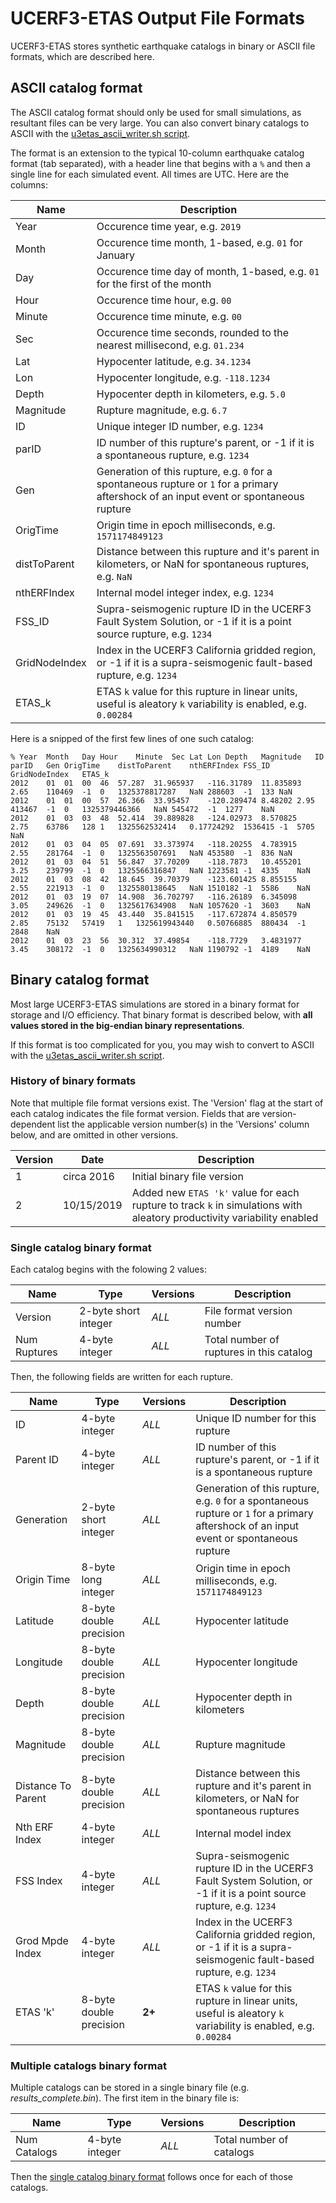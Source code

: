 # UCERF3-ETAS Output File Formats

UCERF3-ETAS stores synthetic earthquake catalogs in binary or ASCII file formats, which are described here.

## ASCII catalog format

The ASCII catalog format should only be used for small simulations, as resultant files can be very large. You can also convert binary catalogs to ASCII with the [u3etas_ascii_writer.sh script](scripts.md#convert-binary-catalog-files-to-ascii-u3etas_ascii_writersh).

The format is an extension to the typical 10-column earthquake catalog format (tab separated), with a header line that begins with a `%` and then a single line for each simulated event. All times are UTC. Here are the columns:
				
| **Name** | **Description** |
|-------|-------|
| Year | Occurence time year, e.g. `2019` |
| Month | Occurence time month, 1-based, e.g. `01` for January |
| Day | Occurence time day of month, 1-based, e.g. `01` for the first of the month |
| Hour | Occurence time hour, e.g. `00` |
| Minute | Occurence time minute, e.g. `00` |
| Sec | Occurence time seconds, rounded to the nearest millisecond, e.g. `01.234` |
| Lat | Hypocenter latitude, e.g. `34.1234` |
| Lon | Hypocenter longitude, e.g. `-118.1234` |
| Depth | Hypocenter depth in kilometers, e.g. `5.0` |
| Magnitude | Rupture magnitude, e.g. `6.7` |
| ID | Unique integer ID number, e.g. `1234` |
| parID | ID number of this rupture's parent, or -1 if it is a spontaneous rupture, e.g. `1234` |
| Gen | Generation of this rupture, e.g. `0` for a spontaneous rupture or `1` for a primary aftershock of an input event or spontaneous rupture |
| OrigTime | Origin time in epoch milliseconds, e.g. `1571174849123` |
| distToParent | Distance between this rupture and it's parent in kilometers, or NaN for spontaneous ruptures, e.g. `NaN` |
| nthERFIndex | Internal model integer index, e.g. `1234` |
| FSS_ID | Supra-seismogenic rupture ID in the UCERF3 Fault System Solution, or -1 if it is a point source rupture, e.g. `1234` |
| GridNodeIndex| Index in the UCERF3 California gridded region, or -1 if it is a supra-seismogenic fault-based rupture, e.g. `1234` |
| ETAS_k | ETAS `k` value for this rupture in linear units, useful is aleatory `k` variability is enabled, e.g. `0.00284` |

Here is a snipped of the first few lines of one such catalog:

```
% Year	Month	Day	Hour	Minute	Sec	Lat	Lon	Depth	Magnitude	ID	parID	Gen	OrigTime	distToParent	nthERFIndex	FSS_ID	GridNodeIndex	ETAS_k
2012	01	01	00	46	57.287	31.965937	-116.31789	11.835893	2.65	110469	-1	0	1325378817287	NaN	288603	-1	133	NaN
2012	01	01	00	57	26.366	33.95457	-120.289474	8.48202	2.95	413467	-1	0	1325379446366	NaN	545472	-1	1277	NaN
2012	01	03	03	48	52.414	39.889828	-124.02973	8.570825	2.75	63786	128	1	1325562532414	0.17724292	1536415	-1	5705	NaN
2012	01	03	04	05	07.691	33.373974	-118.20255	4.783915	2.55	281764	-1	0	1325563507691	NaN	453580	-1	836	NaN
2012	01	03	04	51	56.847	37.70209	-118.7873	10.455201	3.25	239799	-1	0	1325566316847	NaN	1223581	-1	4335	NaN
2012	01	03	08	42	18.645	39.70379	-123.601425	8.855155	2.55	221913	-1	0	1325580138645	NaN	1510182	-1	5586	NaN
2012	01	03	19	07	14.908	36.702797	-116.26189	6.345098	3.05	249626	-1	0	1325617634908	NaN	1057620	-1	3603	NaN
2012	01	03	19	45	43.440	35.841515	-117.672874	4.850579	2.85	75132	57419	1	1325619943440	0.50766885	880434	-1	2848	NaN
2012	01	03	23	56	30.312	37.49854	-118.7729	3.4831977	3.45	308172	-1	0	1325634990312	NaN	1190792	-1	4189	NaN
```

## Binary catalog format

Most large UCERF3-ETAS simulations are stored in a binary format for storage and I/O efficiency. That binary format is described below, with **all values stored in the big-endian binary representations**.

If this format is too complicated for you, you may wish to convert to ASCII with the [u3etas_ascii_writer.sh script](scripts.md#convert-binary-catalog-files-to-ascii-u3etas_ascii_writersh).

### History of binary formats

Note that multiple file format versions exist. The 'Version' flag at the start of each catalog indicates the file format version. Fields that are version-dependent list the applicable version number(s) in the 'Versions' column below, and are omitted in other versions.

| **Version** | **Date** | **Description** |
|-------|-------|-------|
| 1 | circa 2016 | Initial binary file version |
| 2 | 10/15/2019 | Added new `ETAS 'k'` value for each rupture to track `k` in simulations with aleatory productivity variability enabled |

### Single catalog binary format

Each catalog begins with the folowing 2 values:

| **Name** | **Type** | **Versions** | **Description** |
|-------|-------|-------|-------|
| Version | 2-byte short integer | *ALL* | File format version number |
| Num Ruptures | 4-byte integer | *ALL* | Total number of ruptures in this catalog |

Then, the following fields are written for each rupture.

| **Name** | **Type** | **Versions** | **Description** |
|-------|-------|-------|-------|
| ID | 4-byte integer | *ALL* | Unique ID number for this rupture |
| Parent ID | 4-byte integer | *ALL* | ID number of this rupture's parent, or -1 if it is a spontaneous rupture  |
| Generation | 2-byte short integer | *ALL* | Generation of this rupture, e.g. `0` for a spontaneous rupture or `1` for a primary aftershock of an input event or spontaneous rupture |
| Origin Time | 8-byte long integer | *ALL* | Origin time in epoch milliseconds, e.g. `1571174849123` |
| Latitude | 8-byte double precision | *ALL* | Hypocenter latitude |
| Longitude | 8-byte double precision | *ALL* | Hypocenter longitude |
| Depth | 8-byte double precision | *ALL* | Hypocenter depth in kilometers |
| Magnitude | 8-byte double precision | *ALL* | Rupture magnitude |
| Distance To Parent | 8-byte double precision | *ALL* | Distance between this rupture and it's parent in kilometers, or NaN for spontaneous ruptures |
| Nth ERF Index | 4-byte integer | *ALL* | Internal model index |
| FSS Index | 4-byte integer | *ALL* | Supra-seismogenic rupture ID in the UCERF3 Fault System Solution, or -1 if it is a point source rupture, e.g. `1234` |
| Grod Mpde Index | 4-byte integer | *ALL* | Index in the UCERF3 California gridded region, or -1 if it is a supra-seismogenic fault-based rupture, e.g. `1234` |
| ETAS 'k' | 8-byte double precision | **2+** | ETAS `k` value for this rupture in linear units, useful is aleatory `k` variability is enabled, e.g. `0.00284` |

### Multiple catalogs binary format

Multiple catalogs can be stored in a single binary file (e.g. *results_complete.bin*). The first item in the binary file is:

| **Name** | **Type** | **Versions** | **Description** |
|-------|-------|-------|-------|
| Num Catalogs | 4-byte integer | *ALL* | Total number of catalogs |

Then the [single catalog binary format](#single-catalog-binary-format) follows once for each of those catalogs.
